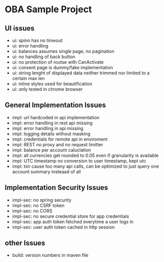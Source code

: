   
# OBA Sample Project
  
## UI issues
    
* ui: spinn has no timeout
* ui: error handling
* ui: balances assumes single page, no pagination
* ui: no handling of back button
* ui: no protection of routse with CanActivate
* ui: consent page is dummy/fake implementation
* ui: string lenght of displayed data neither trimmed nor limited to a certain max len
* ui: inline styles used for beautification 
* ui: only tested in chrome browser

## General Implementation Issues

* impl: url hardcoded in api implementation
* impl: error handling in rest api missing
* impl: error handling in api missing
* impl: logging details without masking
* impl: credentials for remote api in enviroment
* impl: REST no proxy and no request limitter
* impl: balance per account caluclation
* impl: all currencies get rounded to 0.05 even if granularity is available
* impl: UTC timestamp no conversion to user timestamp, kept utc
* impl: txn cause too many api calls, can be optimized to just query one account summary insteaad of all

## Implementation Security Issues

* impl-sec: no spring security
* impl-sec: no CSRF token 
* impl-sec: no CORS
* impl-sec: no secure credential store for app credentials
* impl-sec: app auth token fetched everytime a user logs in
* impl-sec: user auth token cached in http session


## other Issues

* build: version numbers in maven file
    
